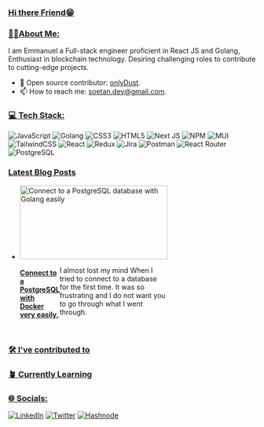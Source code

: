 ### <u>Hi there Friend😁</u>


###  <u>🙋🏽About Me:</u> 
I am Emmanuel a Full-stack engineer proficient in React JS and Golang, Enthusiast in blockchain technology. Desiring challenging roles to contribute to cutting-edge projects.

- 🔮 Open source contributor: [onlyDust](https://app.onlydust.com/u/Shoetan).
- 📫 How to reach me: [soetan.dev@gmail.com](https://soetan.dev@gmail.com).

### <u>💻 Tech Stack:</u>
![JavaScript](https://img.shields.io/badge/javascript-%23323330.svg?style=for-the-badge&logo=javascript&logoColor=%23F7DF1E) ![Golang](https://img.shields.io/badge/Go-00ADD8?style=for-the-badge&logo=go&logoColor=white) ![CSS3](https://img.shields.io/badge/css3-%231572B6.svg?style=for-the-badge&logo=css3&logoColor=white) ![HTML5](https://img.shields.io/badge/html5-%23E34F26.svg?style=for-the-badge&logo=html5&logoColor=white) ![Next JS](https://img.shields.io/badge/Next-black?style=for-the-badge&logo=next.js&logoColor=white) ![NPM](https://img.shields.io/badge/NPM-%23000000.svg?style=for-the-badge&logo=npm&logoColor=white) ![MUI](https://img.shields.io/badge/MUI-%230081CB.svg?style=for-the-badge&logo=material-ui&logoColor=white) ![TailwindCSS](https://img.shields.io/badge/tailwindcss-%2338B2AC.svg?style=for-the-badge&logo=tailwind-css&logoColor=white) ![React](https://img.shields.io/badge/react-%2320232a.svg?style=for-the-badge&logo=react&logoColor=%2361DAFB) ![Redux](https://img.shields.io/badge/redux-%23593d88.svg?style=for-the-badge&logo=redux&logoColor=white) ![Jira](https://img.shields.io/badge/jira-%230A0FFF.svg?style=for-the-badge&logo=jira&logoColor=white) ![Postman](https://img.shields.io/badge/Postman-FF6C37?style=for-the-badge&logo=postman&logoColor=white) ![React Router](https://img.shields.io/badge/React_Router-CA4245?style=for-the-badge&logo=react-router&logoColor=white) ![PostgreSQL](https://img.shields.io/badge/PostgreSQL-316192?style=for-the-badge&logo=postgresql&logoColor=white)

### <u>Latest Blog Posts</u>
<ul style="display: grid; grid-template-columns: repeat(2, 1fr); grid-template-rows: repeat(2, auto); gap: 10px;">
   <li style="">
    <img src="https://cdn.hashnode.com/res/hashnode/image/upload/v1713198600939/aebb5d82-ca73-4f67-a56b-efff98c71a6e.png?w=1600&h=840&fit=crop&crop=entropy&auto=compress,format&format=webp" alt="Connect to a PostgreSQL database with Golang easily" width="300" height="150">
    <div style ="display: flex; flex-direction: column gap: 10px;">
      <h4><a href="https://immanuelsoetan.hashnode.dev/how-to-effortlessly-connect-to-postgresql-with-golang">Connect to a PostgreSQL with Docker very easily.</a></h4>
      <p> I almost lost my mind When I tried to connect to a database for the first time. It was so frustrating and I do not want you to go through what I went through.
      </p>
    </div>
  </li>
</ul>

### <u> 🛠 I've contributed to </u>

### <u> 🪴 Currently Learning</u>


### <u>🌐 Socials:</u>
[![LinkedIn](https://img.shields.io/badge/LinkedIn-%230077B5.svg?logo=linkedin&logoColor=white)](https://linkedin.com/in/https://www.linkedin.com/in/emmanuelsoetan/) [![Twitter](https://img.shields.io/badge/Twitter-%231DA1F2.svg?logo=Twitter&logoColor=white)](https://twitter.com/https://twitter.com/immanuelsoetan) [![Hashnode](https://img.shields.io/badge/Hashnode-2962FF?style=for-the-badge&logo=hashnode&logoColor=white
)](https://immanuelsoetan.hashnode.dev/)








<!--
**Shoetan/Shoetan** is a ✨ _special_ ✨ repository because its `README.md` (this file) appears on your GitHub profile.

Here are some ideas to get you started:
- 😄 Pronouns: ...


-->
